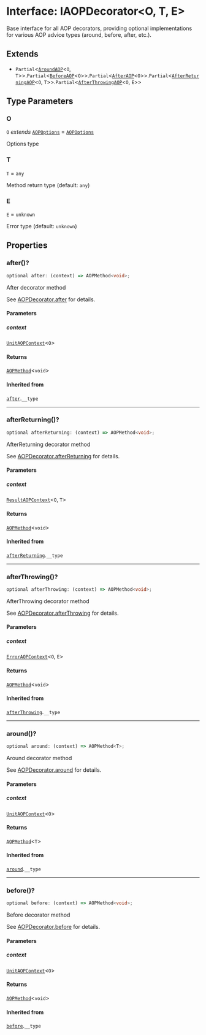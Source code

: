 # Interface: IAOPDecorator\<O, T, E\>

Base interface for all AOP decorators, providing optional implementations
for various AOP advice types (around, before, after, etc.).

## Extends

- `Partial`\<[`AroundAOP`](AroundAOP.md)\<`O`, `T`\>\>.`Partial`\<[`BeforeAOP`](BeforeAOP.md)\<`O`\>\>.`Partial`\<[`AfterAOP`](AfterAOP.md)\<`O`\>\>.`Partial`\<[`AfterReturningAOP`](AfterReturningAOP.md)\<`O`, `T`\>\>.`Partial`\<[`AfterThrowingAOP`](AfterThrowingAOP.md)\<`O`, `E`\>\>

## Type Parameters

### O

`O` *extends* [`AOPOptions`](AOPOptions.md) = [`AOPOptions`](AOPOptions.md)

Options type

### T

`T` = `any`

Method return type (default: `any`)

### E

`E` = `unknown`

Error type (default: `unknown`)

## Properties

### after()?

```ts
optional after: (context) => AOPMethod<void>;
```

After decorator method

See [AOPDecorator.after](../classes/AOPDecorator.md#after-2) for details.

#### Parameters

##### context

[`UnitAOPContext`](../type-aliases/UnitAOPContext.md)\<`O`\>

#### Returns

[`AOPMethod`](../type-aliases/AOPMethod.md)\<`void`\>

#### Inherited from

[`after`](#after).`__type`

***

### afterReturning()?

```ts
optional afterReturning: (context) => AOPMethod<void>;
```

AfterReturning decorator method

See [AOPDecorator.afterReturning](../classes/AOPDecorator.md#afterreturning-2) for details.

#### Parameters

##### context

[`ResultAOPContext`](../type-aliases/ResultAOPContext.md)\<`O`, `T`\>

#### Returns

[`AOPMethod`](../type-aliases/AOPMethod.md)\<`void`\>

#### Inherited from

[`afterReturning`](#afterreturning).`__type`

***

### afterThrowing()?

```ts
optional afterThrowing: (context) => AOPMethod<void>;
```

AfterThrowing decorator method

See [AOPDecorator.afterThrowing](../classes/AOPDecorator.md#afterthrowing-2) for details.

#### Parameters

##### context

[`ErrorAOPContext`](../type-aliases/ErrorAOPContext.md)\<`O`, `E`\>

#### Returns

[`AOPMethod`](../type-aliases/AOPMethod.md)\<`void`\>

#### Inherited from

[`afterThrowing`](#afterthrowing).`__type`

***

### around()?

```ts
optional around: (context) => AOPMethod<T>;
```

Around decorator method

See [AOPDecorator.around](../classes/AOPDecorator.md#around-2) for details.

#### Parameters

##### context

[`UnitAOPContext`](../type-aliases/UnitAOPContext.md)\<`O`\>

#### Returns

[`AOPMethod`](../type-aliases/AOPMethod.md)\<`T`\>

#### Inherited from

[`around`](#around).`__type`

***

### before()?

```ts
optional before: (context) => AOPMethod<void>;
```

Before decorator method

See [AOPDecorator.before](../classes/AOPDecorator.md#before-2) for details.

#### Parameters

##### context

[`UnitAOPContext`](../type-aliases/UnitAOPContext.md)\<`O`\>

#### Returns

[`AOPMethod`](../type-aliases/AOPMethod.md)\<`void`\>

#### Inherited from

[`before`](#before).`__type`
